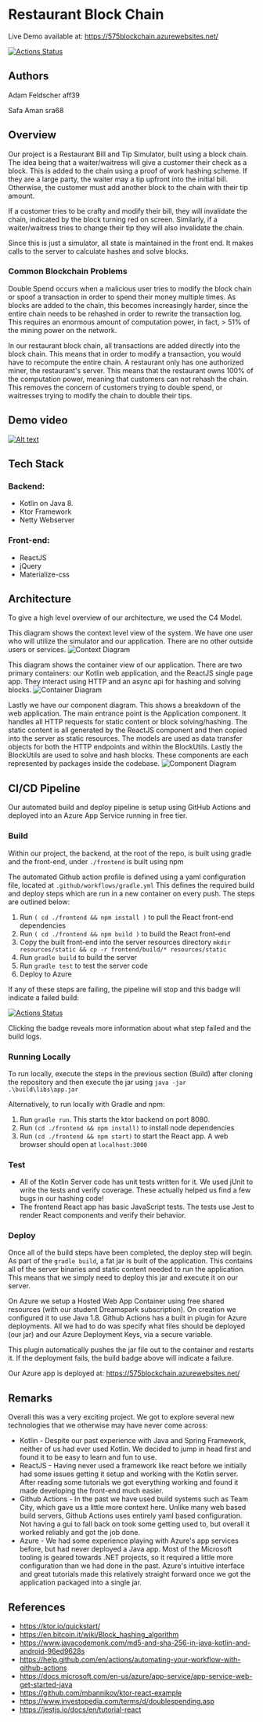 # Restaurant Block Chain
Live Demo available at: https://575blockchain.azurewebsites.net/

[![Actions Status](https://github.com/afeldscher/CS575Final/workflows/Build-Deploy/badge.svg)](https://github.com/afeldscher/CS575Final/actions)

## Authors
Adam Feldscher aff39

Safa Aman sra68
  
## Overview
Our project is a Restaurant Bill and Tip Simulator, built using a block chain. The idea being that a waiter/waitress will give a customer their check as a block. This is added to the chain using a proof of work hashing scheme. If they are a large party, the waiter may a tip upfront into the initial bill. Otherwise, the customer must add another block to the chain with their tip amount. 

If a customer tries to be crafty and modify their bill, they will invalidate the chain, indicated by the block turning red on screen. Similarly, if a waiter/waitress tries to change their tip they will also invalidate the chain. 

Since this is just a simulator, all state is maintained in the front end. It makes calls to the server to calculate hashes and solve blocks.

### Common Blockchain Problems
Double Spend occurs when a malicious user tries to modify the block chain or spoof a transaction in order to spend their money multiple times. As blocks are added to the chain, this becomes increasingly harder, since the entire chain needs to be rehashed in order to rewrite the transaction log. This requires an enormous amount of computation power, in fact, > 51% of the mining power on the network. 

In our restaurant block chain, all transactions are added directly into the block chain. This means that in order to modify a transaction, you would have to recompute the entire chain. A restaurant only has one authorized miner, the restaurant's server. This means that the restaurant owns 100% of the computation power, meaning that customers can not rehash the chain. This removes the concern of customers trying to double spend, or waitresses trying to modify the chain to double their tips. 

## Demo video

[![Alt text](https://img.youtube.com/vi/ljMrS6FFhmc/0.jpg)](https://www.youtube.com/watch?v=ljMrS6FFhmc)

## Tech Stack 
### Backend: 
* Kotlin on Java 8. 
* Ktor Framework 
* Netty Webserver

### Front-end: 
* ReactJS
* jQuery
* Materialize-css

## Architecture
To give a high level overview of our architecture, we used the C4 Model.

This diagram shows the context level view of the system. We have one user who will utilize the simulator and our application. There are no other outside users or services. 
![Context Diagram](/diagrams/context.png?raw=true)

This diagram shows the container view of our application. There are two primary containers: our Kotlin web application, and the ReactJS single page app. They interact using HTTP and an async api for hashing and solving blocks. 
![Container Diagram](/diagrams/container.png?raw=true)

Lastly we have our component diagram. This shows a breakdown of the web application. The main entrance point is the Application component. It handles all HTTP requests for static content or block solving/hashing. The static content is all generated by the ReactJS component and then copied into the server as static resources. The models are used as data transfer objects for both the HTTP endpoints and within the BlockUtils. Lastly the BlockUtils are used to solve and hash blocks. These components are each represented by packages inside the codebase. 
![Component Diagram](/diagrams/component.png?raw=true)


## CI/CD Pipeline 

Our automated build and deploy pipeline is setup using GitHub Actions and deployed into an Azure App Service running in free tier.

### Build

Within our project, the backend, at the root of the repo, is built using gradle and the front-end, under `./frontend` is built using npm

The automated Github action profile is defined using a yaml configuration file, located at `.github/workflows/gradle.yml` This defines the required build and deploy steps which are run in a new container on every push. The steps are outlined below:

1. Run `( cd ./frontend && npm install )` to pull the React front-end dependencies 
1. Run `( cd ./frontend && npm build )` to build the React front-end
1. Copy the built front-end into the server resources directory `mkdir resources/static && cp -r frontend/build/* resources/static`
1. Run `gradle build` to build the server
1. Run `gradle test` to test the server code
1. Deploy to Azure

If any of these steps are failing, the pipeline will stop and this badge will indicate a failed build:

[![Actions Status](https://github.com/afeldscher/CS575Final/workflows/Build-Deploy/badge.svg)](https://github.com/afeldscher/CS575Final/actions)

Clicking the badge reveals more information about what step failed and the build logs. 

### Running Locally

To run locally, execute the steps in the previous section (Build) after cloning the repository and then execute the jar using `java -jar .\build\libs\app.jar`

Alternatively, to run locally with Gradle and npm:
1. Run `gradle run`. This starts the ktor backend on port 8080.  
1. Run `(cd ./frontend && npm install)` to install node dependencies
1. Run `(cd ./frontend && npm start)` to start the React app. A web browser should open at `localhost:3000`

### Test
* All of the Kotlin Server code has unit tests written for it. We used jUnit to write the tests and verify coverage. These actually helped us find a few bugs in our hashing code!
* The frontend React app has basic JavaScript tests. The tests use Jest to render React components and verify their behavior.

### Deploy

Once all of the build steps have been completed, the deploy step will begin. As part of the `gradle build`, a fat jar is built of the application. This contains all of the server binaries and static content needed to run the application. This means that we simply need to deploy this jar and execute it on our server. 

On Azure we setup a Hosted Web App Container using free shared resources (with our student Dreamspark subscription). On creation we configured it to use Java 1.8. Github Actions has a built in plugin for Azure deployments. All we had to do was specify what files should be deployed (our jar) and our Azure Deployment Keys, via a secure variable. 

This plugin automatically pushes the jar file out to the container and restarts it. If the deployment fails, the build badge above will indicate a failure. 

Our Azure app is deployed at: https://575blockchain.azurewebsites.net/

## Remarks
Overall this was a very exciting project. We got to explore several new technologies that we otherwise may have never come across:
* Kotlin - Despite our past experience with Java and Spring Framework, neither of us had ever used Kotlin. We decided to jump in head first and found it to be easy to learn and fun to use. 
* ReactJS - Having never used a framework like react before we initially had some issues getting it setup and working with the Kotlin server. After reading some tutorials we got everything working and found it made developing the front-end much easier. 
* Github Actions - In the past we have used build systems such as Team City, which gave us a little more context here. Unlike many web based build servers, Github Actions uses entirely yaml based configuration. Not having a gui to fall back on took some getting used to, but overall it worked reliably and got the job done. 
* Azure - We had some experience playing with Azure's app services before, but had never deployed a Java app. Most of the Microsoft tooling is geared towards .NET projects, so it required a little more configuration than we had done in the past. Azure's intuitive interface and great tutorials made this relatively straight forward once we got the application packaged into a single jar. 


## References
* https://ktor.io/quickstart/
* https://en.bitcoin.it/wiki/Block_hashing_algorithm
* https://www.javacodemonk.com/md5-and-sha-256-in-java-kotlin-and-android-96ed9628s
* https://help.github.com/en/actions/automating-your-workflow-with-github-actions
* https://docs.microsoft.com/en-us/azure/app-service/app-service-web-get-started-java
* https://github.com/mbannikov/ktor-react-example
* https://www.investopedia.com/terms/d/doublespending.asp
* https://jestjs.io/docs/en/tutorial-react
